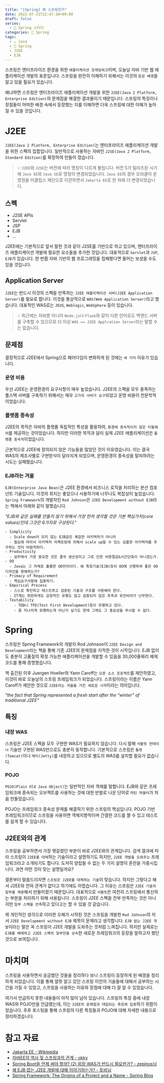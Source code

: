 ```yaml
---
title: "[Spring] 왜 스프링인가"
date: 2022-07-21T22:47:38+09:00
draft: false
series: 
  - 🍃 Spring 스터디
categories: 🍃 Spring
tags:
  - ☕️ Java
  - 🍃 Spring
  - J2EE
  - EJB
---
```


스프링은 엔터프라이즈 환경을 위한 `애플리케이션 프레임워크`이며, 오늘날 자바 기반 웹 애플리케이션 개발의 표준입니다. 스프링을 완전히 이해하기 위해서는 이것의 `등장 배경`을 알고 있을 필요가 있습니다. 

왜냐하면 스프링은 엔터프라이즈 애플리케이션 개발을 위한 `J2EE(Java 2 Platform, Enterprise Edition)`의 문제점을 해결한 결과물이기 때문입니다. 스프링의 특징이나 장점들이 어떠한 배경 속에서 등장했는 지를 이해하면 더욱 스프링에 대한 이해가 높아질 수 있을 것입니다.

# J2EE

`J2EE(Java 2 Platform, Enterprise Edition)`는 엔터프라이즈 애플리케이션 개발을 위한 스펙의 집합입니다. 일반적으로 사용하는 자바인 `J2SE(Java 2 Platform, Standard Edition)`를 확장하여 만들어 졌습니다.

> 💡 `J2EE`와 `J2SE`는 버전에 따라 명칭이 다르게 불립니다. 버전 5가 릴리즈된 시기에 `Java EE`와 `Java SE`로 명칭이 변경되었습니다. `Java EE`의 경우 오라클이 운영권을 이클립스 재단으로 이관하면서 `Jakarta EE`로 한 차례 더 변경되었습니다.

## 스펙

- J2SE APIs
- Servlet
- JSP
- EJB
- ...

J2EE에는 기본적으로 앞서 말한 것과 같이 J2SE를 기반으로 하고 있으며, 엔터프라이즈 애플리케이션 개발에 필요한 요소들을 추가한 것입니다. 대표적으로 `Servlet`과 `JSP`, `EJB`가 있습니다. 한 번쯤 자바 기반의 웹 프로그래밍을 접해봤다면 들어는 보셨을 수도 있을 것입니다.

## Application Server

`J2EE`는 반드시 이것의 스펙을 만족하는 `J2EE 애플리케이션 서버(J2EE Application Server)`를 필요로 합니다. 이것을 통상적으로 `WAS(Web Application Server)`라고 했습니다. 대표적인 WAS로는 `JEUS`, `Weblogic`, `WebSphere` 등이 있습니다.

> 💡 최근에는 자바뿐 아니라 `Node.js`나 `Flask`와 같이 다른 언어로도 백엔드 서버를 구축할 수 있으므로 더 이상 `WAS == J2EE Applcation Server`라는 말할 수는 없습니다.

## 문제점

결정적으로 J2EE에서 Spring으로 패러다임이 변화하게 된 것에는 `세 가지` 이유가 있습니다.

### 운영 비용

우선 J2EE는 운영환경의 요구사항이 매우 높았습니다. J2EE의 스펙을 모두 충족하는 풀스택 서버를 구축하기 위해서는 매우 `고가의 서버가 요구`되었고 운영 비용이 천문학적이었습니다.

### 플랫폼 종속성

J2EE의 목적은 자바의 플랫폼 독립적인 특성을 활용하여, `환경에 종속적이지 않은 미들웨어`를 제공하는 것이었습니다. 하지만 이러한 목적과 달리 실제 J2EE 애플리케이션은 `플랫폼 종속적`이었습니다.

근본적으로 J2EE에 정의되지 않은 기능들을 많았던 것이 이유였습니다. 이는 결국 WAS의 제조사별로 구현방식이 달라지게 되었으며, 운영환경의 종속성을 탈피하려는 시도는 실패했습니다.

### EJB라는 겨울

`EJB(Enterprise Java Bean)`은 J2EE 환경에서 비즈니스 로직을 처리하는 분산 컴포넌트 기술입니다. 이것의 취지는 좋았으나 사용하기에 너무나도 복잡성이 높았습니다. `Spring Framework`의 개발자인 `Rod Johnson`은 `J2EE Development without EJB`라는 책에서 아래와 같이 말했습니다.

*"EJB와 같은 실패를 만들지 않기 위해서 가장 먼저 생각할 것은 기본 핵심가치(core values)인데 그것은 6가지로 구성된다."*

```plaintext
- Simplicity
  - Scale down이 되지 않는 EJB같은 복잡한 아키텍처가 아니라
  - 필요에 따라서 아키텍처 리팩토링에 의해서 scale up할 수 있는 심플한 아키텍처를 추구하는 것이 바람직하다.
- Productivity
  - 실무에서 가장 중요한 것은 결국 생산성이고 그로 인한 비용절감&시간단축이 아니겠는가.
- OO
  - Java는 그 자체로 훌륭한 OO언어이다. 왜 특정기술(EJB)등이 OO에 선행하여 좋은 OO디자인을 방해하는가?
- Primacy of Requirement
  - 핵심요구사항에 집중하기.
- Empirical Process
  - 스스로 확인하고 테스트하고 검증된 기술과 구조를 사용해야 한다.
  - IT계는 희한하게도 감정적인 유행도 많고 검증되지 않은 추측과 유언비어가 난무한다.
- Testability
    - TDD니 TFD(Test First Development)등이 유행하고 있다.
    - 좀 지나치게 유행하는게 아닌가 싶기도 한데 그래도 그 중요성을 무시할 수 없다.
```

# Spring

스프링은 Spring Framework의 개발자 Rod Johnson이 `J2EE Design and Development`라는 책을 통해 기존 J2EE의 문제점을 지적한 것이 시작입니다. EJB 없이도 충분히 고품질의 확장 가능한 애플리케이션을 개발할 수 있음을 30,000줄짜리 예제 코드를 통해 증명했습니다.

책 출간된 이후 Juergen Hoeller와 Yann Caroff는 `오픈 소스 프로젝트`를 제안하였고, 이것이 바로 오늘날의 스프링 프레임워크가 되었습니다. 스프링이라는 이름은 Yann Caroff가 제안한 것으로 `J2EE라는 겨울을 거친 새로운 시작`이라는 의미입니다.

*"the fact that Spring represented a fresh start after the “winter” of traditional J2EE"*

## 특징

### 내장 WAS

스프링은 J2EE 스펙을 모두 구현한 WAS가 필요하지 않습니다. 다시 말해 `서블릿 컨테이너` 기술만 구현된 WAS만으로도 충분히 동작합니다. 기본적으로 스프링은 `톰캣(Tomcat)`이나 `제티(Jetty)`를 내장하고 있으므로 별도의 WAS를 설치할 필요가 없습니다.

### POJO

`POJO(Plain Old Java Object)`는 일반적인 자바 객체를 말합니다. EJB와 같은 프레임워크에 종속되는 오브젝트를 사용하는 것에 대한 반발로 나온 단어로 `마틴 파울러`가 처음 만들었습니다.

POJO는 프레임워크 종속성 문제를 해결하기 위한 스프링의 핵심입니다. POJO 기반 프레임워크이므로 스프링을 사용하면 객체지향적이며 간결한 코드를 짤 수 있고 테스트를 쉽게 할 수 있습니다.

## J2EE와의 관계

스프링을 공부하면서 가장 헷갈렸던 부분이 바로 J2EE와의 관계입니다. 검색 결과에 따라 스프링이 `J2EE를 대체`하는 기술이라고 설명하기도 하지만, `J2EE 개발을 도와주는` 프레임워크라고 소개되기도 합니다. 도저히 양립될 수 없는 두 가지 설명이 혼란을 가중시킵니다. 과연 어떤 것이 맞는 설명일까요?

결론부터 말씀드리자면 `스프링은 J2EE를 대체하는 기술`이 맞습니다. 하지만 그렇다고 해서 J2EE와 전혀 관계가 없다고 하기에도 어렵습니다. 그 이유는 스프링은 `J2EE 기술의 일부를 채용`해서 만들어졌기 때문입니다. 대표적으로 `서블릿`은 여전히 스프링에서 통신하는 부분을 처리하기 위해 사용됩니다. 스프링이 J2EE 스펙을 전부 만족하는 것은 아니지만 `일부 스펙을 만족`하고 있다고는 할 수 있을 것 같습니다.

제 개인적인 생각으로 이러한 오해가 시작된 것은 스프링을 개발한 `Rod Johnson`의 저서 `J2EE Development without EJB` 제목이 문제라고 생각합니다. `EJB 없는 J2EE 개발`이라는 말은 꼭 스프링이 J2EE 개발을 도와주는 것처럼 느껴집니다. 하지만 실제로는 `EJB를 배제하고 J2EE 스펙의 일부만을 상속`한 새로운 프레임워크의 등장을 말하고자 했던 것으로 보여집니다.

# 마치며

스프링을 사용하면서 궁금했던 것들을 정리하다 보니 스프링이 등장하게 된 배경을 정리하게 되었습니다. 이를 통해 얼핏 알고 있던 스프링 이전의 기술들에 대해서 공부하는 시간을 가질 수 있었고, 스프링을 사용하는 이유와 장점에 대해 더 잘 알 수 있었습니다.

여기서 언급하지 못한 내용들이 아직 많이 남아 있습니다. 스프링의 특징 중에 내장 WAS와 POJO만을 언급했는데, 이는 `J2EE의 문제점과 대립되는 특징에 집중`하기 위함이었습니다. 추후 포스팅을 통해 스프링의 다른 특징들과 POJO에 대해 자세한 내용으로 정리하겠습니다.

# 참고 자료

- [Jakarta EE - Wikipedia](https://en.wikipedia.org/wiki/Jakarta_EE)
- [자바EE의 역사 및 스프링과의 관계 - okky](https://okky.kr/article/415474)
- [Spring Boot을 언제 써야 할까? (2) 외장 WAS가 반드시 필요한가? - zepinos님](https://zepinos.tistory.com/86)
- [왜 EJB 없는 J2EE 개발에 대해 이야기하는가? - 토비님](https://cafe.naver.com/sylee999/85)
- [Spring Framework: The Origins of a Project and a Name - Spring Blog](https://spring.io/blog/2006/11/09/spring-framework-the-origins-of-a-project-and-a-name)
